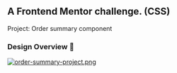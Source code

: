 ## A Frontend Mentor challenge. (CSS)
Project: Order summary component

### Design Overview 🎨
[![order-summary-project.png](https://i.postimg.cc/fLnz2KVK/order-summary-project.png)](https://postimg.cc/f3CQkYjt)
